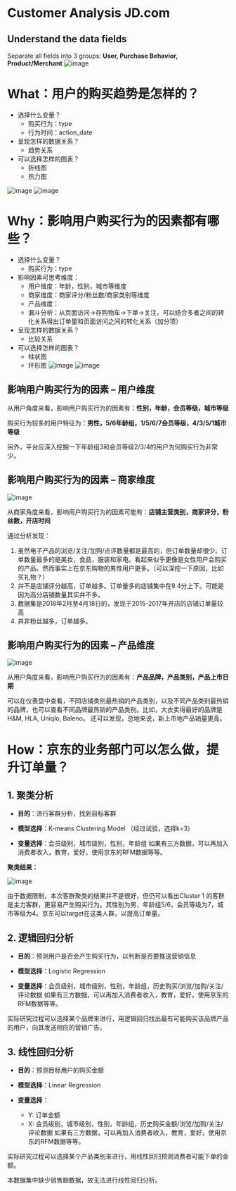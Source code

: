 # Customer Analysis JD.com

## Understand the data fields
Separate all fields into 3 groups: **User, Purchase Behavior, Product/Merchant**
![image](https://github.com/cassiezy/Customer_Analysis_JD.com/blob/master/Readme/2_Field.png)

# What：用户的购买趋势是怎样的？
+ 选择什么变量？
  - 购买行为：type
  - 行为时间：action_date
+ 呈现怎样的数据关系？
  - 趋势关系
+ 可以选择怎样的图表？
  - 折线图
  - 热力图
  
![image](https://github.com/cassiezy/Customer_Analysis_JD.com/blob/master/User_Purchase_Analysis.png)
![image](https://github.com/cassiezy/Customer_Analysis_JD.com/blob/master/Readme/4_user_purchase.png)

# Why：影响用户购买行为的因素都有哪些？
+ 选择什么变量？
  - 购买行为：type
+ 影响因素可思考维度：
  - 用户维度：年龄，性别，城市等维度 
  - 商家维度：商家评分/粉丝数/商家类别等维度
  - 产品维度：
  - 漏斗分析：从页面访问->存购物车->下单->关注，可以结合多者之间的转化关系得出订单量和页面访问之间的转化关系（加分项）
+ 呈现怎样的数据关系？
  - 比较关系
+ 可以选择怎样的图表？
  - 柱状图
  - 环形图
![image](https://github.com/cassiezy/Customer_Analysis_JD.com/blob/master/Readme/6_funnel_analysis.png)
![image](https://github.com/cassiezy/Customer_Analysis_JD.com/blob/master/User_Analysis.png)

## 影响用户购买行为的因素 – 用户维度

从用户角度来看，影响用户购买行为的因素有：**性别，年龄，会员等级，城市等级**

购买行为较多的用户特征为：**男性，5/6年龄组，1/5/6/7会员等级，4/3/5/1城市等级**

另外，平台应深入挖掘一下年龄组3和会员等级2/3/4的用户为何购买行为非常少。

## 影响用户购买行为的因素 – 商家维度
![image](https://github.com/cassiezy/Customer_Analysis_JD.com/blob/master/Merchant_Analysis.png)

从商家角度来看，影响用户购买行为的因素可能有：**店铺主营类别，商家评分，粉丝数，开店时间**

通过分析发现：
1. 虽然电子产品的浏览/关注/加购/点评数量都是最高的，但订单数量却很少。订单数量最多的是美妆，食品，服装和家电。看起来似乎更像是女性用户会购买的产品。然而事实上在京东购物的男性用户更多。（可以深挖一下原因，比如买礼物？）
2. 并不是店铺评分越高，订单越多。订单量多的店铺集中在9.4分上下。可能是因为高分店铺数量其实并不多。
3. 数据集是2018年2月至4月18日的，发现于2015-2017年开店的店铺订单量较高
4. 并非粉丝越多，订单越多。

## 影响用户购买行为的因素 – 产品维度
![image](https://github.com/cassiezy/Customer_Analysis_JD.com/blob/master/Product_Analysis.png)

从用户角度来看，影响用户购买行为的因素有：**产品品牌，产品类别，产品上市日期**

可以在仪表盘中查看，不同店铺类别最热销的产品类别，以及不同产品类别最热销的品牌，也可以查看不同品牌最热销的产品类别。比如，大衣卖得最好的品牌是H&M, HLA, Uniqlo, Baleno。
还可以发现，总地来说，新上市地产品销量更高。


# How：京东的业务部门可以怎么做，提升订单量？
## 1. 聚类分析
+ **目的**：进行客群分析，找到目标客群

+ **模型选择**：K-means Clustering Model 
	      （经过试验，选择k=3）

+ **变量选择**：会员级别，城市级别，性别，年龄组
如果有三方数据，可以再加入消费者收入，教育，爱好，使用京东的RFM数据等等。

**聚类结果：**

![image](https://github.com/cassiezy/Customer_Analysis_JD.com/blob/master/Readme/10_clustering_result.png)

由于数据限制，本次客群聚类的结果并不是很好，但仍可以看出Cluster 1 的客群是主力客群，更容易产生购买行为。其性别为男，年龄组5/6，会员等级为7，城市等级为4。京东可以target在这类人群，以提高订单量。

## 2. 逻辑回归分析
+ **目的**：预测用户是否会产生购买行为，以判断是否要推送营销信息

+ **模型选择**：Logistic Regression

+ **变量选择**：会员级别，城市级别，性别，年龄组，历史购买/浏览/加购/关注/评论数据
如果有三方数据，可以再加入消费者收入，教育，爱好，使用京东的RFM数据等等。

实际研究过程可以选择某个品牌来进行，用逻辑回归找出最有可能购买该品牌产品的用户，向其发送相应的营销广告。

## 3. 线性回归分析
+ **目的**：预测目标用户的购买金额

+ **模型选择**：Linear Regression

+ **变量选择**：
  - Y: 订单金额
  - X: 会员级别，城市级别，性别，年龄组，历史购买金额/浏览/加购/关注/评论数据
       如果有三方数据，可以再加入消费者收入，教育，爱好，使用京东的RFM数据等等。

实际研究过程可以选择某个产品类别来进行，用线性回归预测消费者可能下单的金额。

本数据集中缺少销售额数据，故无法进行线性回归分析。
